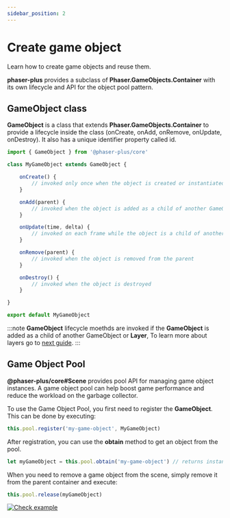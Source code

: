 ```yaml
---
sidebar_position: 2
---
```


# Create game object

Learn how to create game objects and reuse them.

**phaser-plus** provides a subclass of **Phaser.GameObjects.Container** with its own lifecycle and API for the object pool pattern.

## GameObject class

**GameObject** is a class that extends **Phaser.GameObjects.Container** to provide a lifecycle inside the class (onCreate, onAdd, onRemove, onUpdate, onDestroy). It also has a unique identifier property called id.

```js title=prefabs/MyGameObject.js showLineNumbers
import { GameObject } from '@phaser-plus/core'

class MyGameObject extends GameObject {

    onCreate() {
        // invoked only once when the object is created or instantiated
    }

    onAdd(parent) {
        // invoked when the object is added as a child of another GameObject or Layer
    }

    onUpdate(time, delta) {
        // invoked on each frame while the object is a child of another game object
    }

    onRemove(parent) {
        // invoked when the object is removed from the parent
    }

    onDestroy() {
        // invoked when the object is destroyed
    }

}

export default MyGameObject
```
:::note
**GameObject** lifecycle moethds are invoked if the **GameObject** is added as a child of another GameObject or **Layer**, To learn more about layers go to [next guide](/docs/guide/scene-layers).
:::


## Game Object Pool

**@phaser-plus/core#Scene** provides pool API for managing game object instances.
A game object pool can help boost game performance and reduce the workload on the garbage collector.

To use the Game Object Pool, you first need to register the **GameObject**. This can be done by executing:
```js
this.pool.register('my-game-object', MyGameObject)
```

After registration, you can use the **obtain** method to get an object from the pool.

```js
let myGameObject = this.pool.obtain('my-game-object') // returns instance of MyGameObject 
```

When you need to remove a game object from the scene, simply remove it from the parent container and execute:
```js
this.pool.release(myGameObject)
```

[![Check example](https://img.shields.io/badge/CHECK_EXAMPLE-blue?style=for-the-badge)](/examples/run?demo=create-game-objects)